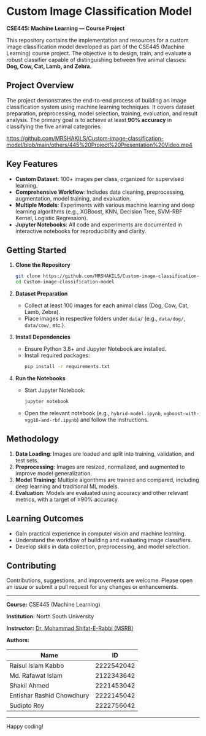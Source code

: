 
# Custom Image Classification Model

**CSE445: Machine Learning — Course Project**

This repository contains the implementation and resources for a custom image classification model developed as part of the CSE445 (Machine Learning) course project. The objective is to design, train, and evaluate a robust classifier capable of distinguishing between five animal classes: **Dog, Cow, Cat, Lamb, and Zebra**.

## Project Overview

The project demonstrates the end-to-end process of building an image classification system using machine learning techniques. It covers dataset preparation, preprocessing, model selection, training, evaluation, and result analysis. The primary goal is to achieve at least **90% accuracy** in classifying the five animal categories.

https://github.com/MRSHAKILS/Custom-image-classification-model/blob/main/others/445%20Project%20Presentation%20Video.mp4

## Key Features

- **Custom Dataset**: 100+ images per class, organized for supervised learning.
- **Comprehensive Workflow**: Includes data cleaning, preprocessing, augmentation, model training, and evaluation.
- **Multiple Models**: Experiments with various machine learning and deep learning algorithms (e.g., XGBoost, KNN, Decision Tree, SVM-RBF Kernel, Logistic Regression).
- **Jupyter Notebooks**: All code and experiments are documented in interactive notebooks for reproducibility and clarity.

## Getting Started

1. **Clone the Repository**
   ```bash
   git clone https://github.com/MRSHAKILS/Custom-image-classification-model.git
   cd Custom-image-classification-model
   ```

2. **Dataset Preparation**
   - Collect at least 100 images for each animal class (Dog, Cow, Cat, Lamb, Zebra).
   - Place images in respective folders under `data/` (e.g., `data/dog/`, `data/cow/`, etc.).

3. **Install Dependencies**
   - Ensure Python 3.8+ and Jupyter Notebook are installed.
   - Install required packages:
     ```bash
     pip install -r requirements.txt
     ```

4. **Run the Notebooks**
   - Start Jupyter Notebook:
     ```bash
     jupyter notebook
     ```
   - Open the relevant notebook (e.g., `hybrid-model.ipynb`, `xgboost-with-vgg16-and-rbf.ipynb`) and follow the instructions.

## Methodology

1. **Data Loading**: Images are loaded and split into training, validation, and test sets.
2. **Preprocessing**: Images are resized, normalized, and augmented to improve model generalization.
3. **Model Training**: Multiple algorithms are trained and compared, including deep learning and traditional ML models.
4. **Evaluation**: Models are evaluated using accuracy and other relevant metrics, with a target of ≥90% accuracy.

## Learning Outcomes

- Gain practical experience in computer vision and machine learning.
- Understand the workflow of building and evaluating image classifiers.
- Develop skills in data collection, preprocessing, and model selection.

## Contributing

Contributions, suggestions, and improvements are welcome. Please open an issue or submit a pull request for any changes or enhancements.


---

**Course:** CSE445 (Machine Learning)

**Institution:** North South University

**Instructor:** [Dr. Mohammad Shifat-E-Rabbi (MSRB)](https://ece.northsouth.edu/people/dr-mohammad-shifat-e-rabbi/)

**Authors:**

| Name                         | ID         |
|------------------------------|------------|
| Raisul Islam Kabbo           | 2222542042 |
| Md. Rafawat Islam            | 2122343642 |
| Shakil Ahmed                 | 2221453042 |
| Entishar Rashid Chowdhury    | 2222145042 |
| Sudipto Roy                  | 2222756042 |

---

Happy coding! 
